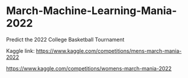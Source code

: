 # March-Machine-Learning-Mania-2022
Predict the 2022 College Basketball Tournament

Kaggle link:
https://www.kaggle.com/competitions/mens-march-mania-2022

https://www.kaggle.com/competitions/womens-march-mania-2022
